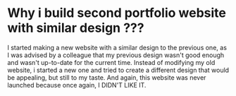 # Why i build second portfolio website with similar design ???
I started making a new website with a similar design to the previous one, as I was advised by a colleague that my previous design wasn't good enough and wasn't up-to-date for the current time. Instead of modifying my old website, i started a new one and tried to create a different design that would be appealing, but still to my taste. And again, this website was never launched because once again, I DIDN'T LIKE IT.
